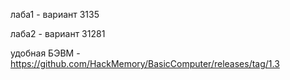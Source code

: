 лаба1 - вариант 3135

лаба2 - вариант 31281

удобная БЭВМ - https://github.com/HackMemory/BasicComputer/releases/tag/1.3
